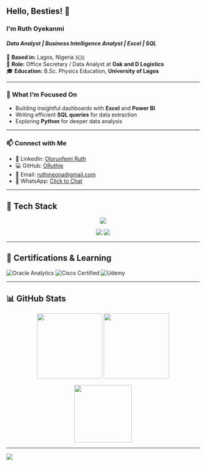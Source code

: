 ## Hello, Besties! 👋  
### I'm **Ruth Oyekanmi**  
#### _Data Analyst | Business Intelligence Analyst | Excel | SQL_

📍 **Based in:** Lagos, Nigeria 🇳🇬  
💼 **Role:** Office Secretary / Data Analyst at **Oak and D Logistics**  
🎓 **Education:** B.Sc. Physics Education, **University of Lagos**  

---

### 🎯 What I’m Focused On

- Building insightful dashboards with **Excel** and **Power BI**  
- Writing efficient **SQL queries** for data extraction  
- Exploring **Python** for deeper data analysis  

---

### 📫 Connect with Me

- 💼 LinkedIn: [Olorunfemi Ruth](https://www.linkedin.com/in/olorunfemi-ruth-267b80211)  
- 💻 GitHub: [ORuthie](https://github.com/ORuthie)  
- 📧 Email: [ruthineona@gmail.com](mailto:ruthineona@gmail.com)  
- 💬 WhatsApp: [Click to Chat](https://wa.me/qr/EJOHY4L27V63G1)  

---

## 🧰 Tech Stack

<p align="center">
  <img src="https://skillicons.dev/icons?i=excel,powerbi,python,sql" />
</p>

<p align="center">
  <img src="https://img.shields.io/badge/Oracle-F80000?style=for-the-badge&logo=oracle&logoColor=white" />
  <img src="https://img.shields.io/badge/Google%20Sheets-34A853?style=for-the-badge&logo=google-sheets&logoColor=white" />
</p>

---

## 📜 Certifications & Learning

![Oracle Analytics](https://img.shields.io/badge/Oracle%20Analytics%20Foundation-F80000?style=flat&logo=oracle&logoColor=white)
![Cisco Certified](https://img.shields.io/badge/Cisco%20Training-1BA0D7?style=flat&logo=cisco&logoColor=white)
![Udemy](https://img.shields.io/badge/Udemy-EC5252?style=flat&logo=udemy&logoColor=white)

---

## 📊 GitHub Stats

<p align="center">
  <img src="https://github-readme-stats.vercel.app/api?username=ORuthie&show_icons=true&theme=rose_pine" height="170px" />
  <img src="https://github-readme-stats.vercel.app/api/top-langs/?username=ORuthie&layout=compact&theme=rose_pine" height="170px" />
</p>

<p align="center">
  <img src="https://github-readme-streak-stats.herokuapp.com/?user=ORuthie&theme=rose_pine" height="150px" />
</p>

---

![](https://komarev.com/ghpvc/?username=ORuthie&color=ff69b4)

